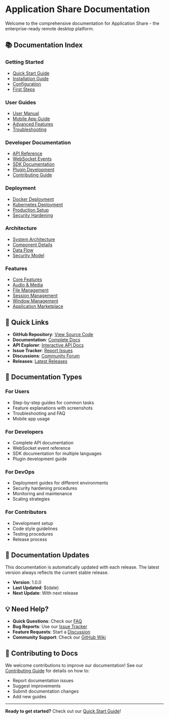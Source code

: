 # Application Share Documentation

Welcome to the comprehensive documentation for Application Share - the enterprise-ready remote desktop platform.

## 📚 Documentation Index

### Getting Started
- [Quick Start Guide](getting-started/quick-start.md)
- [Installation Guide](getting-started/installation.md)
- [Configuration](getting-started/configuration.md)
- [First Steps](getting-started/first-steps.md)

### User Guides
- [User Manual](user-guide/user-manual.md)
- [Mobile App Guide](user-guide/mobile-app.md)
- [Advanced Features](user-guide/advanced-features.md)
- [Troubleshooting](user-guide/troubleshooting.md)

### Developer Documentation
- [API Reference](api/README.md)
- [WebSocket Events](api/websocket-events.md)
- [SDK Documentation](sdk/README.md)
- [Plugin Development](development/plugins.md)
- [Contributing Guide](development/contributing.md)

### Deployment
- [Docker Deployment](deployment/docker.md)
- [Kubernetes Deployment](deployment/kubernetes.md)
- [Production Setup](deployment/production.md)
- [Security Hardening](deployment/security.md)

### Architecture
- [System Architecture](architecture/overview.md)
- [Component Details](architecture/components.md)
- [Data Flow](architecture/data-flow.md)
- [Security Model](architecture/security.md)

### Features
- [Core Features](features/core.md)
- [Audio & Media](features/audio-media.md)
- [File Management](features/file-management.md)
- [Session Management](features/session-management.md)
- [Window Management](features/window-management.md)
- [Application Marketplace](features/marketplace.md)

## 🚀 Quick Links

- **GitHub Repository**: [View Source Code](https://github.com/donskyblock/application-share)
- **Documentation**: [Complete Docs](https://donskyblock.github.io/application-share)
- **API Explorer**: [Interactive API Docs](https://donskyblock.github.io/application-share/api/explorer/)
- **Issue Tracker**: [Report Issues](https://github.com/donskyblock/application-share/issues)
- **Discussions**: [Community Forum](https://github.com/donskyblock/application-share/discussions)
- **Releases**: [Latest Releases](https://github.com/donskyblock/application-share/releases)

## 📖 Documentation Types

### For Users
- Step-by-step guides for common tasks
- Feature explanations with screenshots
- Troubleshooting and FAQ
- Mobile app usage

### For Developers
- Complete API documentation
- WebSocket event reference
- SDK documentation for multiple languages
- Plugin development guide

### For DevOps
- Deployment guides for different environments
- Security hardening procedures
- Monitoring and maintenance
- Scaling strategies

### For Contributors
- Development setup
- Code style guidelines
- Testing procedures
- Release process

## 🔄 Documentation Updates

This documentation is automatically updated with each release. The latest version always reflects the current stable release.

- **Version**: 1.0.0
- **Last Updated**: $(date)
- **Next Update**: With next release

## 💡 Need Help?

- **Quick Questions**: Check our [FAQ](user-guide/faq.md)
- **Bug Reports**: Use our [Issue Tracker](https://github.com/donskyblock/application-share/issues)
- **Feature Requests**: Start a [Discussion](https://github.com/donskyblock/application-share/discussions)
- **Community Support**: Check our [GitHub Wiki](https://github.com/donskyblock/application-share/wiki)

## 📝 Contributing to Docs

We welcome contributions to improve our documentation! See our [Contributing Guide](development/contributing.md) for details on how to:

- Report documentation issues
- Suggest improvements
- Submit documentation changes
- Add new guides

---

**Ready to get started?** Check out our [Quick Start Guide](getting-started/quick-start.md)!
